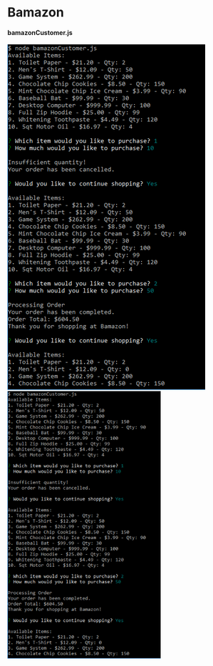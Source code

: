 # Bamazon

#### bamazonCustomer.js

![alt text](./ss1.png "Screenshot of bamazonCustomer")
<img src="./ss1.png" height="600">

